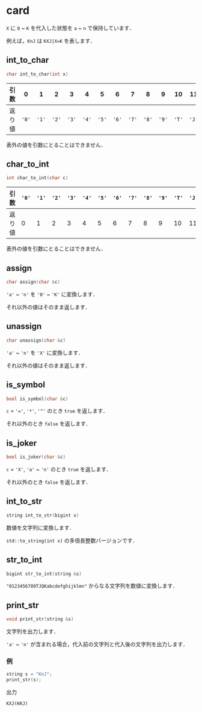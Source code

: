 # card

`X` に `0` ~ `K` を代入した状態を `a` ~ `n` で保持しています．

例えば，`KnJ` は `KXJ|X=K` を表します．

## int_to_char

```cpp
char int_to_char(int x)
```

|引数|0|1|2|3|4|5|6|7|8|9|10|11|12|13|14|
|-|-|-|-|-|-|-|-|-|-|-|-|-|-|-|-|
|返り値|`'0'`|`'1'`|`'2'`|`'3'`|`'4'`|`'5'`|`'6'`|`'7'`|`'8'`|`'9'`|`'T'`|`'J'`|`'Q'`|`'K'`|`'X'`|

表外の値を引数にとることはできません．

## char_to_int

```cpp
int char_to_int(char c)
```

|引数|`'0'`|`'1'`|`'2'`|`'3'`|`'4'`|`'5'`|`'6'`|`'7'`|`'8'`|`'9'`|`'T'`|`'J'`|`'Q'`|`'K'`|`'X'`|
|-|-|-|-|-|-|-|-|-|-|-|-|-|-|-|-|
|返り値|0|1|2|3|4|5|6|7|8|9|10|11|12|13|14|

表外の値を引数にとることはできません．

## assign

```cpp
char assign(char &c)
```

`'a'` ~ `'n'` を `'0'` ~ `'K'` に変換します．

それ以外の値はそのまま返します．

## unassign

```cpp
char unassign(char &c)
```

`'a'` ~ `'n'` を `'X'` に変換します．

それ以外の値はそのまま返します．

## is_symbol

```cpp
bool is_symbol(char &c)
```

`c` = `'='`, `'*'`, `'^'` のとき `true` を返します．

それ以外のとき `false` を返します．

## is_joker

```cpp
bool is_joker(char &c)
```

`c` = `'X'`, `'a'` ~ `'n'` のとき `true` を返します．

それ以外のとき `false` を返します．

## int_to_str

```cpp
string int_to_str(bigint x)
```

数値を文字列に変換します．

`std::to_string(int x)` の多倍長整数バージョンです．

## str_to_int

```cpp
bigint str_to_int(string &s)
```

`"0123456789TJQKabcdefghijklmn"` からなる文字列を数値に変換します．

## print_str

```cpp
void print_str(string &s)
```

文字列を出力します．

`'a'` ~ `'n'` が含まれる場合，代入前の文字列と代入後の文字列を出力します．

### 例

```cpp
string s = "KnJ";
print_str(s);
```

出力

```
KXJ(KKJ)
```
